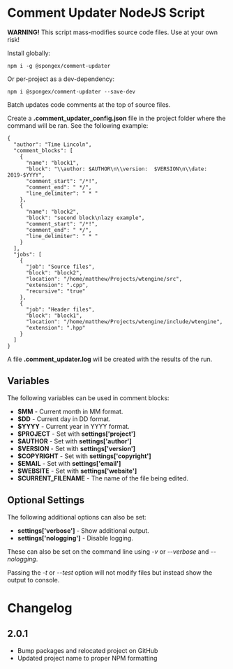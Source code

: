# Comment Updater NodeJS Script

__WARNING!__  This script mass-modifies source code files.  Use at your own risk!

Install globally:
```
npm i -g @spongex/comment-updater
```

Or per-project as a dev-dependency:
```
npm i @spongex/comment-updater --save-dev
```

Batch updates code comments at the top of source files.

Create a __.comment_updater_config.json__ file in the project folder where the command will be ran.
See the following example:
```
{
  "author": "Time Lincoln",
  "comment_blocks": [
    {
      "name": "block1",
      "block": "\\author: $AUTHOR\n\\version:  $VERSION\n\\date:  2019-$YYYY",
      "comment_start": "/*!",
      "comment_end": " */",
      "line_delimiter": " * "
    },
    {
      "name": "block2",
      "block": "second block\nlazy example",
      "comment_start": "/*!",
      "comment_end": " */",
      "line_delimiter": " * "
    }
  ],
  "jobs": [
    {
      "job": "Source files",
      "block": "block2",
      "location": "/home/matthew/Projects/wtengine/src",
      "extension": ".cpp",
      "recursive": "true"
    },
    {
      "job": "Header files",
      "block": "block1",
      "location": "/home/matthew/Projects/wtengine/include/wtengine",
      "extension": ".hpp"
    }
  ]
}
```

A file __.comment_updater.log__ will be created with the results of the run.

## Variables

The following variables can be used in comment blocks:
- __$MM__ - Current month in MM format.
- __$DD__ - Current day in DD format.
- __$YYYY__ - Current year in YYYY format.
- __$PROJECT__ - Set with __settings['project']__
- __$AUTHOR__ - Set with __settings['author']__
- __$VERSION__ - Set with __settings['version']__
- __$COPYRIGHT__ - Set with __settings['copyright']__
- __$EMAIL__ - Set with __settings['email']__
- __$WEBSITE__ - Set with __settings['website']__
- __$CURRENT_FILENAME__ - The name of the file being edited.

## Optional Settings

The following additional options can also be set:
- __settings['verbose']__ - Show additional output.
- __settings['nologging']__ - Disable logging.

These can also be set on the command line using *-v* or *--verbose* and *--nologging*.

Passing the *-t* or *--test* option will not modify files but instead show the output to console.

# Changelog

## 2.0.1
- Bump packages and relocated project on GitHub
- Updated project name to proper NPM formatting
